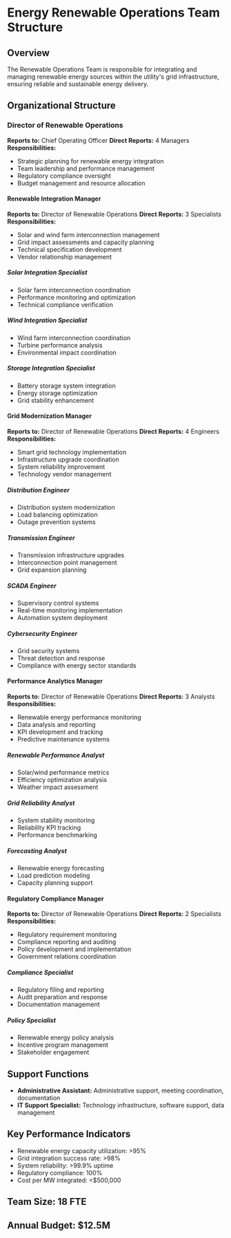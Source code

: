 # Energy Renewable Operations Team Structure

## Overview
The Renewable Operations Team is responsible for integrating and managing renewable energy sources within the utility's grid infrastructure, ensuring reliable and sustainable energy delivery.

## Organizational Structure

### Director of Renewable Operations
**Reports to:** Chief Operating Officer
**Direct Reports:** 4 Managers
**Responsibilities:**
- Strategic planning for renewable energy integration
- Team leadership and performance management
- Regulatory compliance oversight
- Budget management and resource allocation

#### Renewable Integration Manager
**Reports to:** Director of Renewable Operations
**Direct Reports:** 3 Specialists
**Responsibilities:**
- Solar and wind farm interconnection management
- Grid impact assessments and capacity planning
- Technical specification development
- Vendor relationship management

##### Solar Integration Specialist
- Solar farm interconnection coordination
- Performance monitoring and optimization
- Technical compliance verification

##### Wind Integration Specialist
- Wind farm interconnection coordination
- Turbine performance analysis
- Environmental impact coordination

##### Storage Integration Specialist
- Battery storage system integration
- Energy storage optimization
- Grid stability enhancement

#### Grid Modernization Manager
**Reports to:** Director of Renewable Operations
**Direct Reports:** 4 Engineers
**Responsibilities:**
- Smart grid technology implementation
- Infrastructure upgrade coordination
- System reliability improvement
- Technology vendor management

##### Distribution Engineer
- Distribution system modernization
- Load balancing optimization
- Outage prevention systems

##### Transmission Engineer
- Transmission infrastructure upgrades
- Interconnection point management
- Grid expansion planning

##### SCADA Engineer
- Supervisory control systems
- Real-time monitoring implementation
- Automation system deployment

##### Cybersecurity Engineer
- Grid security systems
- Threat detection and response
- Compliance with energy sector standards

#### Performance Analytics Manager
**Reports to:** Director of Renewable Operations
**Direct Reports:** 3 Analysts
**Responsibilities:**
- Renewable energy performance monitoring
- Data analysis and reporting
- KPI development and tracking
- Predictive maintenance systems

##### Renewable Performance Analyst
- Solar/wind performance metrics
- Efficiency optimization analysis
- Weather impact assessment

##### Grid Reliability Analyst
- System stability monitoring
- Reliability KPI tracking
- Performance benchmarking

##### Forecasting Analyst
- Renewable energy forecasting
- Load prediction modeling
- Capacity planning support

#### Regulatory Compliance Manager
**Reports to:** Director of Renewable Operations
**Direct Reports:** 2 Specialists
**Responsibilities:**
- Regulatory requirement monitoring
- Compliance reporting and auditing
- Policy development and implementation
- Government relations coordination

##### Compliance Specialist
- Regulatory filing and reporting
- Audit preparation and response
- Documentation management

##### Policy Specialist
- Renewable energy policy analysis
- Incentive program management
- Stakeholder engagement

## Support Functions
- **Administrative Assistant:** Administrative support, meeting coordination, documentation
- **IT Support Specialist:** Technology infrastructure, software support, data management

## Key Performance Indicators
- Renewable energy capacity utilization: >95%
- Grid integration success rate: >98%
- System reliability: >99.9% uptime
- Regulatory compliance: 100%
- Cost per MW integrated: <$500,000

## Team Size: 18 FTE
## Annual Budget: $12.5M
